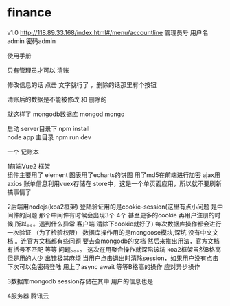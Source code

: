 # finance
v1.0
http://118.89.33.168/index.html#/menu/accountline
管理员号
用户名 admin 密码admin

使用手册

只有管理员才可以 清账

修改信息的话 点击 文字就行了  ，删除的话那里有个按钮

清账后的数据是不能被修改 和 删除的

就这样了
mongodb数据库 mongod mongo

启动 server目录下 npm install   
                node app
主目录 npm run dev


一个 记账本 

1前端Vue2 框架  
	组件主要用了 element 
	图表用了echarts的饼图
	用了md5在前端进行加密
	ajax用axios 
	账单信息利用vuex存储在 store中，这是一个单页面应用，所以就不要刷新搞事情了

2后端用nodejs(koa2框架)
	登陆验证用的是cookie-session(这里有点小问题 是中间件的问题 那个中间件有时候会出现3个 4个 甚至更多的cookie 再用户注册的时候 所以。。。遇到什么异常 客户端 清除下cookie就好了)
	每次数据库操作都会进行一次验证 （为了检验权限）
	数据库操作用的是mongoose模块,深坑  没有中文文档 。连官方文档都有些问题 要去查mongodb的文档 然后来推出用法，官方文档有括号不匹配 等等 问题。。。。
	这次在用聚合操作就深陷该坑
	koa2框架虽然B格高 但是用的人少 出错极其麻烦
	当用户点击退出时清除session，如果用户没有点击 下次可以免密码登陆
	用上了async await 等等B格高的操作 应对异步操作
	
3数据库mongodb
	session存储在其中
	用户的信息也是

4服务器
	腾讯云



